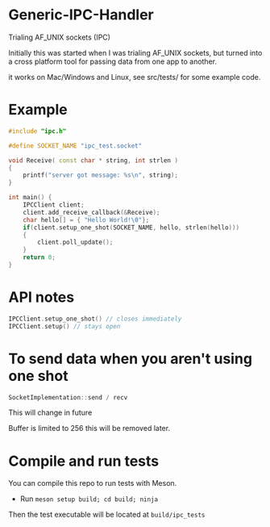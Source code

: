 # Generic-IPC-Handler
Trialing AF_UNIX sockets  (IPC)

Initially this was started when I was trialing AF_UNIX sockets, but turned into a cross platform tool for passing data from one app to another.

it works on Mac/Windows and Linux, see src/tests/ for some example code.

# Example
```cpp
#include "ipc.h"

#define SOCKET_NAME "ipc_test.socket"

void Receive( const char * string, int strlen )
{
    printf("server got message: %s\n", string);
}

int main() {
    IPCClient client;
    client.add_receive_callback(&Receive);
    char hello[] = { "Hello World!\0"};
    if(client.setup_one_shot(SOCKET_NAME, hello, strlen(hello)))
    {
        client.poll_update();
    }
    return 0;
}
```


# API notes
```cpp
IPCClient.setup_one_shot() // closes immediately
IPCClient.setup() // stays open
```

# To send data when you aren't using one shot
```cpp
SocketImplementation::send / recv
```

This will change in future

Buffer is limited to 256 this will be removed later.

# Compile and run tests

You can compile this repo to run tests with Meson.

* Run `meson setup build; cd build; ninja`

Then the test executable will be located at `build/ipc_tests`
